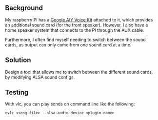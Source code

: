 ## Background

My raspberry PI has a [Google AIY Voice Kit](https://aiyprojects.withgoogle.com/voice/)
attached to it, which provides an additional sound card (for the front speaker).
However, I also have a home speaker system that connects to the PI through the AUX
cable.

Furthermore, I often find myself needing to switch between the sound cards, as output
can only come from one sound card at a time.

## Solution

Design a tool that allows me to switch between the different sound cards, by
modifying ALSA sound configs.

## Testing

With vlc, you can play sonds on command line like the following:

```
cvlc <song-file> --alsa-audio-device <plugin-name>
```

